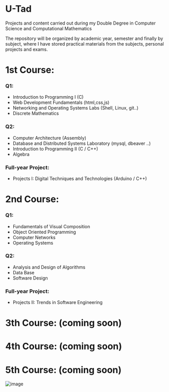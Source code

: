 # U-Tad 

Projects and content carried out during my Double Degree in Computer Science and Computational Mathematics 

The repository will be organized by academic year, semester and finally by subject, where I have stored practical materials from the subjects, personal projects and exams. 
# 1st Course: 

### Q1: 
- Introduction to Programming I	(C)
- Web Development Fundamentals (html,css,js)
- Networking and Operating Systems Labs (Shell, Linux, git..)
- Discrete Mathematics
  
### Q2: 
- Computer Architecture (Assembly)
- Database and Distributed Systems Laboratory (mysql, dbeaver ..)
- Introduction to Programming II (C / C++)
- Algebra
  
### Full-year Project: 
- Projects I: Digital Techniques and Technologies (Arduino / C++)


# 2nd Course: 
### Q1:
- Fundamentals of Visual Composition
- Object Oriented Programming
- Computer Networks
- Operating Systems
  
### Q2: 
- Analysis and Design of Algorithms
- Data Base
- Software Design

### Full-year Project: 
- Projects II: Trends in Software Engineering

# 3th Course: (coming soon)
# 4th Course: (coming soon)
# 5th Course: (coming soon)

![image](https://github.com/ismaelucky342/U-Tad/assets/153450550/62bc16fd-1d63-401e-962d-b090cad59bdc)











